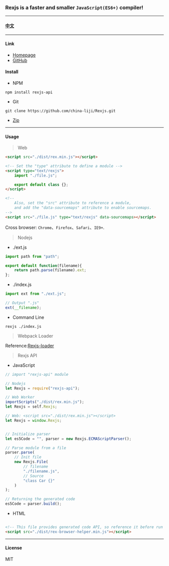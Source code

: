 ### Rexjs is a faster and smaller `JavaScript(ES6+)` compiler!

------

#### [中文](https://github.com/china-liji/Rexjs/doc/read-me/chinese.md)

------

#### Link
* [Homepage](http://www.rexjs.org)
* [GitHub](https://github.com/china-liji/Rexjs)

#### Install
* NPM
```
npm install rexjs-api
```

* Git
```
git clone https://github.com/china-liji/Rexjs.git
```

* [Zip](https://github.com/china-liji/Rexjs/archive/master.zip)

-----

#### Usage

> Web
```html
<script src="./dist/rex.min.js"></script>

<!-- Set the "type" attribute to define a module -->
<script type="text/rexjs">
	import "./file.js";

	export default class {};
</script>

<!--
	Also, set the "src" attribute to reference a module,
	and add the "data-sourcemaps" attribute to enable sourcemaps.
-->
<script src="./file.js" type="text/rexjs" data-sourcemaps></script>
```
Cross browser: `Chrome`、`Firefox`、`Safari`、`IE9+`.

> Nodejs

* ./ext.js
```js
import path from "path";

export default function(filename){
	return path.parse(filename).ext;
};
```

* ./index.js
```js
import ext from "./ext.js";

// Output ".js"
ext(__filename);
```

* Command Line
```
rexjs ./index.js
```

> Webpack Loader

Reference:[Rexjs-loader](https://github.com/china-liji/Rexjs-loader)

> Rexjs API

* JavaScript
```js
// import "rexjs-api" module

// Nodejs
let Rexjs = require("rexjs-api");

// Web Worker
importScripts("./dist/rex.min.js");
let Rexjs = self.Rexjs;

// Web: <script src="./dist/rex.min.js"></script>
let Rexjs = window.Rexjs;


// Initialize parser
let es5Code = "", parser = new Rexjs.ECMAScriptParser();

// Parse module from a file
parser.parse(
	// Init file
	new Rexjs.File(
		// filename
		"./filename.js",
		// Source
		"class Car {}"
	)
);

// Returning the generated code
es5Code = parser.build();
```

* HTML
```html

<!-- This file provides generated code API, so reference it before run generated code in your browser. -->
<script src="./dist/rex-browser-helper.min.js"></script>
```

-----

#### License
MIT